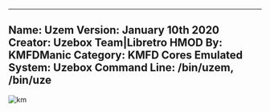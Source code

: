 -----------------------
Name: Uzem
Version: January 10th 2020
Creator: Uzebox Team|Libretro
HMOD By: KMFDManic
Category: KMFD Cores
Emulated System: Uzebox
Command Line: /bin/uzem, /bin/uze
-----------------------
![km](https://i.imgur.com/ydaadsR.png)
